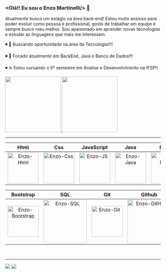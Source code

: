 ### <Olá!! Eu sou o Enzo Martinelli/> 👋

Atualmente busco um estágio na área back-end! Estou muito ansioso para poder evoluir como pessoa e profissional, gosto de trabalhar em equipe e sempre busco meu melhor. Sou apaixonado em aprender novas tecnologias e estudar as linguagens que mais me interessam.

◾ 🔭 Buscando oportunidade na área da Tecnologia!!!!

◾ 🚀 Focado atualmente em BackEnd, Java e Banco de Dados!!!

◾ ☕ Estou cursando o 5° semestre em Analise e Desenvolvimento na IFSP!!

<div>
    <a href="https://github.com/EnzowMb">
    <img height="180em" src="https://github-readme-stats.vercel.app/api?username=EnzowMb&amp;show_icons=true&amp;theme=merko&amp;include_all_commits=true&amp;count_private=true" style="max-width: 100%;">
    <img height="180em" src="https://github-readme-stats.vercel.app/api/top-langs/?username=EnzowMb&amp;layout=compact&amp;langs_count=7&amp;theme=dark" style="max-width:  100%;">
    </a>
</div>

***

|Html|Css|JavaScript|Java|React|Node|Python|Spring Boot
|:-:|:-:|:-:|:-:|:-:|:-:|:-:|:-:|
|<img style="width: 100px" alt="Enzo-Html" src="https://media.giphy.com/media/QssGEmpkyEOhBCb7e1/giphy.gif">|<img style="width: 100px" alt="Enzo-Css" src="https://media.giphy.com/media/CEHtFH3rJ6xdhBUKIT/giphy.gif">|<img style="width: 100px" alt="Enzo-JS" src="https://media.giphy.com/media/ln7z2eWriiQAllfVcn/giphy.gif">|<img style="width: 100px" alt="Enzo-Java" src="https://media.giphy.com/media/hO8uTzEOefFh3Yv5gm/giphy.gif">|<img style="width: 100px" alt="Enzo-React" src="https://media.giphy.com/media/eNAsjO55tPbgaor7ma/giphy.gif">|<img style="width: 100px" alt="Enzo-Node" src="https://media0.giphy.com/media/kdFc8fubgS31b8DsVu/giphy.gif?cid=6c09b952dhwk9bqgz0bqz22reneg02ieh74gta1xqkvera4t&ep=v1_stickers_related&rid=giphy.gif&ct=s">|<img style="width: 100px" alt="Enzo-Python" src="https://github.com/EnzowMb/EnzowMb/assets/89809584/d2fd495a-b40b-44a8-bd1d-fa1c7c7a4c58">|<img style="width: 100px" alt="Enzo-Spring Boot" src="https://github.com/EnzowMb/EnzowMb/assets/89809584/4f3d4387-46e5-4b82-ac9a-13848cf7ca41">

|Bootstrap|SQL|Git|Github|VSCode|IntelliJ|Eclipse
|:-:|:-:|:-:|:-:|:-:|:-:|:-:|
|<img style="width: 100px" alt="Enzo-Bootstrap" src="https://getbootstrap.com/docs/4.6/assets/brand/bootstrap-social-logo.png">|<img style="width: 140px" alt="Enzo-SQL" src="https://media.giphy.com/media/vISmwpBJUNYzukTnVx/giphy.gif">|<img style="width: 100px" alt="Enzo-Git" src="https://media.giphy.com/media/kH1DBkPNyZPOk0BxrM/giphy.gif">|<img style="width: 140px" alt="Enzo-GitHub" src="https://media.giphy.com/media/KzJkzjggfGN5Py6nkT/giphy.gif">|<img style="width: 100px" alt="Enzo-VSCode" src="https://media.giphy.com/media/IdyAQJVN2kVPNUrojM/giphy.gif">|<img style="width: 100px" alt="Enzo-IntelliJ" src="https://upload.wikimedia.org/wikipedia/commons/thumb/9/9c/IntelliJ_IDEA_Icon.svg/512px-IntelliJ_IDEA_Icon.svg.png?20200803071016">|<img style="width: 100px" alt="Enzo-Eclipse" src="https://github.com/EnzowMb/EnzowMb/assets/89809584/89e47357-b068-4725-ad8a-63172a402104">
</br>

***

<div> 
  <a href="https://www.instagram.com/enzow.mb/" target="_blank"><img src="https://img.shields.io/badge/-Instagram-%23E4405F?style=for-the-badge&logo=instagram&logoColor=white" target="_blank"></a>
  <a href="https://www.linkedin.com/in/enzo-martinelli-brunozi-404b23229/" target="_blank"><img src="https://img.shields.io/badge/-LinkedIn-%230077B5?style=for-the-badge&logo=linkedin&logoColor=white" target="_blank"></a>
</div>
